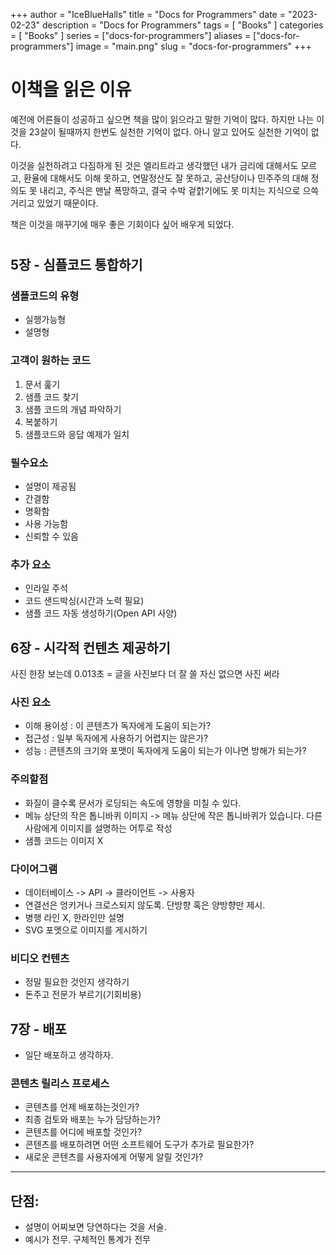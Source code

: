 +++
author = "IceBlueHalls"
title = "Docs for Programmers"
date = "2023-02-23"
description = "Docs for Programmers"
tags = [
    "Books"
]
categories = [
    "Books"
]
series = ["docs-for-programmers"]
aliases = ["docs-for-programmers"]
image = "main.png"
slug = "docs-for-programmers"
+++

# 이책을 읽은 이유
예전에 어른들이 성공하고 싶으면 책을 많이 읽으라고 말한 기억이 많다.
하지만 나는 이것을 23살이 될때까지 한번도 실천한 기억이 없다.
아니 알고 있어도 실천한 기억이 없다.

이것을 실천하려고 다짐하게 된 것은 엘리트라고 생각했던 내가 금리에 대해서도 모르고, 환율에 대해서도 이해 못하고, 연말정산도 잘 못하고, 공산당이나 민주주의 대해 정의도 못 내리고, 주식은 맨날 폭망하고, 결국 수박 겉핡기에도 못 미치는 지식으로 으쓱거리고 있었기 때문이다.

책은 이것을 매꾸기에 매우 좋은 기회이다 싶어 배우게 되었다.

#

## 5장 - 심플코드 통합하기

### 샘플코드의 유형
* 실행가능형
* 설명형

### 고객이 원하는 코드
1. 문서 훑기
2. 샘플 코드 찾기
3. 샘플 코드의 개념 파악하기
4. 복붙하기
5. 샘플코드와 응답 예제가 일치

### 필수요소
* 설명이 제공됨
* 간결함
* 명확함
* 사용 가능함
* 신뢰할 수 있음

### 추가 요소
* 인라일 주석
* 코드 샌드박싱(시간과 노력 필요)
* 샘플 코드 자동 생성하기(Open API 사양)

## 6장 - 시각적 컨텐츠 제공하기
사진 한장 보는데 0.013초 = 글을 사진보다 더 잘 쓸 자신 없으면 사진 써라

### 사진 요소
* 이해 용이성 : 이 콘텐츠가 독자에게 도움이 되는가?
* 접근성 : 일부 독자에게 사용하기 어렵지는 않은가?
* 성능 : 콘텐츠의 크기와 포맷이 독자에게 도움이 되는가 이나면 방해가 되는가?

### 주의할점
* 화질이 클수록 문서가 로딩되는 속도에 영향을 미칠 수 있다.
* 메뉴 상단의 작은 톱니바퀴 이미지 -> 메뉴 상단에 작은 톱니바퀴가 있습니다. 다른 사람에게 이미지를 설명하는 어투로 작성
* 샘플 코드는 이미지 X


### 다이어그램
* 데이터베이스 -> API -> 클라이언트 -> 사용자
* 연결선은 엉키거나 크로스되지 않도록. 단방향 혹은 양방향만 제시.
* 병행 라인 X, 한라인만 설명
* SVG 포멧으로 이미지를 게시하기

### 비디오 컨텐츠
* 정말 필요한 것인지 생각하기
* 돈주고 전문가 부르기(기회비용)

## 7장 - 배포
* 일단 배포하고 생각하자.

### 콘텐츠 릴리스 프로세스
* 콘텐츠를 언제 배포하는것인가?
* 최종 검토와 배포는 누가 담당하는가?
* 콘텐츠를 어디에 배포할 것인가?
* 콘텐츠를 배포하려면 어떤 소프트웨어 도구가 추가로 필요한가?
* 새로운 콘텐츠를 사용자에게 어떻게 알릴 것인가?


---

## 단점:
* 설명이 어찌보면 당연하다는 것을 서술.
* 예시가 전무. 구체적인 통계가 전무
